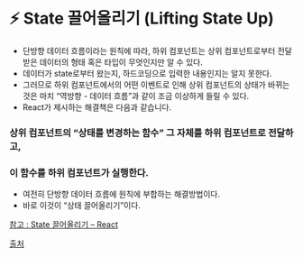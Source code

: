 # ⚡️ State 끌어올리기 (Lifting State Up)

- 단방향 데이터 흐름이라는 원칙에 따라, 하위 컴포넌트는 상위 컴포넌트로부터 전달받은 데이터의 형태 혹은 타입이 무엇인지만 알 수 있다.
- 데이터가 state로부터 왔는지, 하드코딩으로 입력한 내용인지는 알지 못한다.
- 그러므로 하위 컴포넌트에서의 어떤 이벤트로 인해 상위 컴포넌트의 상태가 바뀌는 것은 마치 “역방향 - 데이터 흐름”과 같이 조금 이상하게 들릴 수 있다.
- React가 제시하는 해결책은 다음과 같습니다.

### 상위 컴포넌트의 “상태를 변경하는 함수” 그 자체를 하위 컴포넌트로 전달하고,

### 이 함수를 하위 컴포넌트가 실행한다.

- 여전히 단방향 데이터 흐름에 원칙에 부합하는 해결방법이다.
- 바로 이것이 “상태 끌어올리기”이다.

[참고 : State 끌어올리기 – React](https://ko.reactjs.org/docs/lifting-state-up.html)

[출처](https://hanamon.kr/codestates-til-%ED%95%AD%ED%95%B4%EC%9D%BC%EC%A7%80-35%EC%9D%BC%EC%B0%A8/)
